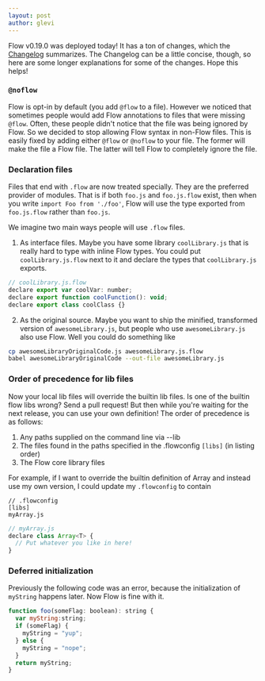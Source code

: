 ```yaml
---
layout: post
author: glevi
---
```


Flow v0.19.0 was deployed today! It has a ton of changes, which the
[Changelog](https://github.com/facebook/flow/blob/master/Changelog.md#v0190)
summarizes. The Changelog can be a little concise, though, so here are some
longer explanations for some of the changes. Hope this helps!

### `@noflow`

Flow is opt-in by default (you add `@flow` to a file). However we noticed that
sometimes people would add Flow annotations to files that were missing `@flow`.
Often, these people didn't notice that the file was being ignored by Flow. So
we decided to stop allowing Flow syntax in non-Flow files. This is easily fixed
by adding either `@flow` or `@noflow` to your file. The former will make the
file a Flow file. The latter will tell Flow to completely ignore the file.

### Declaration files

Files that end with `.flow` are now treated specially. They are the preferred
provider of modules. That is if both `foo.js` and `foo.js.flow` exist, then
when you write `import Foo from './foo'`, Flow will use the type exported from
`foo.js.flow` rather than `foo.js`.

We imagine two main ways people will use `.flow` files.

<!--truncate-->

1. As interface files. Maybe you have some library `coolLibrary.js` that is
  really hard to type with inline Flow types. You could put
  `coolLibrary.js.flow` next to it and declare the types that `coolLibrary.js`
  exports.

  ```js
// coolLibrary.js.flow
declare export var coolVar: number;
declare export function coolFunction(): void;
declare export class coolClass {}
  ```

2. As the original source. Maybe you want to ship the minified, transformed
  version of `awesomeLibrary.js`, but people who use `awesomeLibrary.js` also
  use Flow. Well you could do something like

  ```bash
cp awesomeLibraryOriginalCode.js awesomeLibrary.js.flow
babel awesomeLibraryOriginalCode --out-file awesomeLibrary.js
  ```

### Order of precedence for lib files

Now your local lib files will override the builtin lib files. Is one of the
builtin flow libs wrong? Send a pull request! But then while you're waiting for
the next release, you can use your own definition! The order of precedence is
as follows:

1. Any paths supplied on the command line via --lib
2. The files found in the paths specified in the .flowconfig `[libs]` (in
  listing order)
3. The Flow core library files

For example, if I want to override the builtin definition of Array and instead
use my own version, I could update my `.flowconfig` to contain

```
// .flowconfig
[libs]
myArray.js
```

```js
// myArray.js
declare class Array<T> {
  // Put whatever you like in here!
}
```

### Deferred initialization

Previously the following code was an error, because the initialization of
`myString` happens later. Now Flow is fine with it.

```js
function foo(someFlag: boolean): string {
  var myString:string;
  if (someFlag) {
    myString = "yup";
  } else {
    myString = "nope";
  }
  return myString;
}
```
